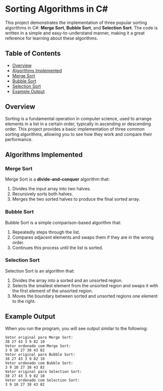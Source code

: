 # Sorting Algorithms in C#

This project demonstrates the implementation of three popular sorting algorithms in C#: **Merge Sort**, **Bubble Sort**, and **Selection Sort**. The code is written in a simple and easy-to-understand manner, making it a great reference for learning about these algorithms.

## Table of Contents
- [Overview](#overview)
- [Algorithms Implemented](#algorithms-implemented)
- [Merge Sort](#merge-sort)
- [Bubble Sort](#bubble-sort)
- [Selection Sort](#selection-sort)
- [Example Output](#example-output)

## Overview

Sorting is a fundamental operation in computer science, used to arrange elements in a list in a certain order, typically in ascending or descending order. This project provides a basic implementation of three common sorting algorithms, allowing you to see how they work and compare their performance.

## Algorithms Implemented

### Merge Sort
Merge Sort is a **divide-and-conquer** algorithm that:
1. Divides the input array into two halves.
2. Recursively sorts both halves.
3. Merges the two sorted halves to produce the final sorted array.

### Bubble Sort
Bubble Sort is a simple comparison-based algorithm that:
1. Repeatedly steps through the list.
2. Compares adjacent elements and swaps them if they are in the wrong order.
3. Continues this process until the list is sorted.

### Selection Sort
Selection Sort is an algorithm that:
1. Divides the array into a sorted and an unsorted region.
2. Selects the smallest element from the unsorted region and swaps it with the first element of the unsorted region.
3. Moves the boundary between sorted and unsorted regions one element to the right.


## Example Output

When you run the program, you will see output similar to the following:

```plaintext
Vetor original para Merge Sort:
38 27 43 3 9 82 10 
Vetor ordenado com Merge Sort:
3 9 10 27 38 43 82 
Vetor original para Bubble Sort:
38 27 43 3 9 82 10 
Vetor ordenado com Bubble Sort:
3 9 10 27 38 43 82 
Vetor original para Selection Sort:
38 27 43 3 9 82 10 
Vetor ordenado com Selection Sort:
3 9 10 27 38 43 82 

